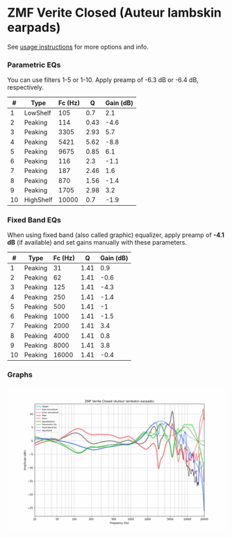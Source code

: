 # ZMF Verite Closed (Auteur lambskin earpads)
See [usage instructions](https://github.com/jaakkopasanen/AutoEq#usage) for more options and info.

### Parametric EQs
You can use filters 1-5 or 1-10. Apply preamp of -6.3 dB or -6.4 dB, respectively.

|   # | Type      |   Fc (Hz) |    Q |   Gain (dB) |
|-----|-----------|-----------|------|-------------|
|   1 | LowShelf  |       105 | 0.7  |         2.1 |
|   2 | Peaking   |       114 | 0.43 |        -4.6 |
|   3 | Peaking   |      3305 | 2.93 |         5.7 |
|   4 | Peaking   |      5421 | 5.62 |        -8.8 |
|   5 | Peaking   |      9675 | 0.85 |         6.1 |
|   6 | Peaking   |       116 | 2.3  |        -1.1 |
|   7 | Peaking   |       187 | 2.46 |         1.6 |
|   8 | Peaking   |       870 | 1.56 |        -1.4 |
|   9 | Peaking   |      1705 | 2.98 |         3.2 |
|  10 | HighShelf |     10000 | 0.7  |        -1.9 |

### Fixed Band EQs
When using fixed band (also called graphic) equalizer, apply preamp of **-4.1 dB** (if available) and set gains manually with these parameters.

|   # | Type    |   Fc (Hz) |    Q |   Gain (dB) |
|-----|---------|-----------|------|-------------|
|   1 | Peaking |        31 | 1.41 |         0.9 |
|   2 | Peaking |        62 | 1.41 |        -0.6 |
|   3 | Peaking |       125 | 1.41 |        -4.3 |
|   4 | Peaking |       250 | 1.41 |        -1.4 |
|   5 | Peaking |       500 | 1.41 |        -1   |
|   6 | Peaking |      1000 | 1.41 |        -1.5 |
|   7 | Peaking |      2000 | 1.41 |         3.4 |
|   8 | Peaking |      4000 | 1.41 |         0.8 |
|   9 | Peaking |      8000 | 1.41 |         3.8 |
|  10 | Peaking |     16000 | 1.41 |        -0.4 |

### Graphs
![](./ZMF%20Verite%20Closed%20(Auteur%20lambskin%20earpads).png)
